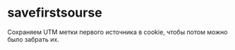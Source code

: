 # savefirstsourse
Сохраняем UTM метки первого источника в cookie, чтобы потом можно было забрать их.
